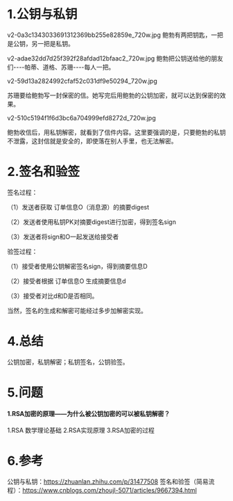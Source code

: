 # 1.公钥与私钥
v2-0a3c1343033691312369bb255e82859e_720w.jpg
鲍勃有两把钥匙，一把是公钥，另一把是私钥。

v2-adae32dd7d25f392f28afdad12bfaac2_720w.jpg
鲍勃把公钥送给他的朋友们----帕蒂、道格、苏珊----每人一把。

v2-59d13a2824992cfaf52c031df9e50294_720w.jpg

苏珊要给鲍勃写一封保密的信。她写完后用鲍勃的公钥加密，就可以达到保密的效果。

v2-510c5194f1f6d3bc6a704999efd8272d_720w.jpg

鲍勃收信后，用私钥解密，就看到了信件内容。这里要强调的是，只要鲍勃的私钥不泄露，这封信就是安全的，即使落在别人手里，也无法解密。

# 2.签名和验签

签名过程：

（1）发送者获取 订单信息O（消息源）的摘要digest

（2）发送者使用私钥PK对摘要digest进行加密，得到签名sign

（3）发送者将sign和O一起发送给接受者

验签过程：

（1）接受者使用公钥解密签名sign，得到摘要信息D

（2）接受者根据 订单信息O 生成摘要信息d

（3）接受者对比d和D是否相同。

当然，签名的生成和解密可能经过多步加解密实现。

# 4.总结

公钥加密，私钥解密；私钥签名，公钥验签。

# 5.问题
#### 1.RSA加密的原理——为什么被公钥加密的可以被私钥解密？
1.RSA 数学理论基础
2.RSA实现原理
3.RSA加密的过程

# 6.参考
公钥与私钥：https://zhuanlan.zhihu.com/p/31477508
签名和验签（简易流程）：https://www.cnblogs.com/zhoujl-5071/articles/9667394.html


